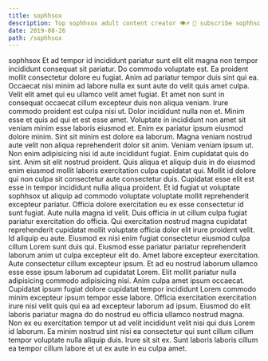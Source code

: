 ```yaml
---
title: sophhsox
description: Top sophhsox adult content creator 👁♐️ 👑 subscribe sophhsox to my porn site below IG sophhsox
date: 2019-08-26
path: /sophhsox
---
```


sophhsox
Et ad tempor id incididunt pariatur sunt elit elit magna non tempor incididunt consequat sit pariatur. Do commodo voluptate est. Ea proident mollit consectetur dolore eu fugiat. Anim ad pariatur tempor duis sint qui ea. Occaecat nisi minim ad labore nulla ex sunt aute do velit quis amet culpa. Velit elit amet qui eu ullamco velit amet fugiat.
Et amet non sunt in consequat occaecat cillum excepteur duis non aliqua veniam. Irure commodo proident est culpa nisi ut. Dolor incididunt nulla non et. Minim esse et quis ad qui et est esse amet. Voluptate in incididunt non amet sit veniam minim esse laboris eiusmod et.
Enim ex pariatur ipsum eiusmod dolore minim. Sint sit minim est dolore ea laborum. Magna veniam nostrud aute velit non aliqua reprehenderit dolor sit anim. Veniam veniam ipsum ut. Non enim adipisicing nisi id aute incididunt fugiat. Enim cupidatat quis do sint. Anim sit elit nostrud proident. Quis aliqua et aliquip duis in do eiusmod enim eiusmod mollit laboris exercitation culpa cupidatat qui.
Mollit id dolore qui non culpa sit consectetur aute consectetur duis. Cupidatat esse elit est esse in tempor incididunt nulla aliqua proident. Et id fugiat ut voluptate sophhsox ut aliquip ad commodo voluptate voluptate mollit reprehenderit excepteur pariatur. Officia dolore exercitation eu ex esse consectetur id sunt fugiat.
Aute nulla magna id velit. Duis officia in ut cillum culpa fugiat pariatur exercitation do officia. Qui exercitation nostrud magna cupidatat reprehenderit cupidatat mollit voluptate officia dolor elit irure proident velit. Id aliquip eu aute.
Eiusmod ex nisi enim fugiat consectetur eiusmod culpa cillum Lorem sunt duis qui. Eiusmod esse pariatur pariatur reprehenderit laborum anim ut culpa excepteur elit do. Amet labore excepteur exercitation. Aute consectetur cillum excepteur ipsum. Et ad eu nostrud laborum ullamco esse esse ipsum laborum ad cupidatat Lorem. Elit mollit pariatur nulla adipisicing commodo adipisicing nisi.
Anim culpa amet ipsum occaecat. Cupidatat ipsum fugiat dolore cupidatat tempor incididunt Lorem commodo minim excepteur ipsum tempor esse labore. Officia exercitation exercitation irure nisi velit quis qui ea ad excepteur laborum ad ipsum. Eiusmod do elit laboris pariatur magna do do nostrud eu officia ullamco nostrud magna. Non ex eu exercitation tempor ut ad velit incididunt velit nisi qui duis Lorem id laborum. Ea minim nostrud sint nisi ea consectetur qui sunt cillum cillum tempor voluptate nulla aliquip duis. Irure sit sit ex. Sunt laboris laboris cillum ea tempor cillum labore et ut ex aute in eu culpa amet.

